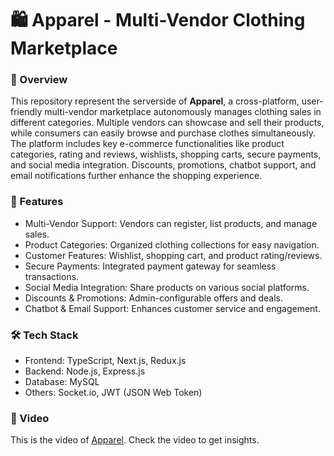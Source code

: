 <h1>🛍️ Apparel - Multi-Vendor Clothing Marketplace</h1>

<h3>📌 Overview</h3>
<p>This repository represent the serverside of <b>Apparel</b>, a cross-platform, user-friendly multi-vendor marketplace autonomously manages clothing sales in different categories. Multiple vendors can showcase and sell their products, while consumers can easily browse and purchase clothes simultaneously.
The platform includes key e-commerce functionalities like product categories, rating and reviews, wishlists, shopping carts, secure payments, and social media integration. Discounts, promotions, chatbot support, and email notifications further enhance the shopping experience.</p>

<h3>🚀 Features</h3>
<ul>
<li>Multi-Vendor Support: Vendors can register, list products, and manage sales.</li>
<li>Product Categories: Organized clothing collections for easy navigation.</li>
<li>Customer Features: Wishlist, shopping cart, and product rating/reviews.</li>
<li>Secure Payments: Integrated payment gateway for seamless transactions.</li>
<li>Social Media Integration: Share products on various social platforms.</li>
<li>Discounts & Promotions: Admin-configurable offers and deals.</li>
<li>Chatbot & Email Support: Enhances customer service and engagement.</li>
</ul>


<h3>🛠 Tech Stack</h3>
<ul>
<li>Frontend: TypeScript, Next.js, Redux.js</li>
<li>Backend: Node.js, Express.js</li>
<li>Database: MySQL</li>
<li>Others: Socket.io, JWT (JSON Web Token)</li>
</ul>


<h3>📸 Video</h3>
<p>This is the video of <a href='https://www.awesomescreenshot.com/video/35738427?key=76faa1cfd8d83125a1c6428c6d024dde'>Apparel</a>. Check the video to get insights.</p>
